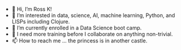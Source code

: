 - 👋 Hi, I’m Ross K!
- 👀 I’m interested in data, science, AI, machine learning, Python, and LISPs including Clojure.
- 🌱 I’m currently enrolled in a Data Science boot camp.
- 💞️ I need more training before I collaborate on anything non-trivial.
- 📫 How to reach me ... the princess is in another castle.

<!---
ross-k/ross-k is a ✨ special ✨ repository because its `README.md` (this file) appears on your GitHub profile.
You can click the Preview link to take a look at your changes.
--->
